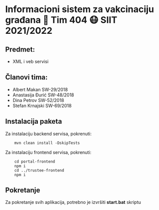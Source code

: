 # Informacioni sistem za vakcinaciju građana 💉 Tim 404 😷 SIIT 2021/2022

## Predmet:
- XML i veb servisi

## Članovi tima:
- Albert Makan SW-29/2018
- Anastasija Đurić SW-48/2018
- Dina Petrov SW-52/2018
- Stefan Krnajski SW-69/2018

## Instalacija paketa
Za instalaciju backend servisa, pokrenuti:
```
    mvn clean install -DskipTests
```
Za instalaciju frontend servisa, pokrenuti:
```
    cd portal-frontend
    npm i
    cd ../trustee-frontend
    npm i
```

## Pokretanje
Za pokretanje svih aplikacija, potrebno je izvršiti **start.bat** skriptu
